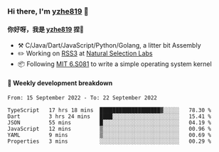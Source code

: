 ### Hi there, I'm [yzhe819](https://github.com/yzhe819) 👋

#### 你好呀，我是 [yzhe819](https://github.com/yzhe819) 捏👋

- :hammer_and_pick: C/Java/Dart/JavaScript/Python/Golang, a litter bit Assembly
- :pencil2: Working on [RSS3](https://github.com/NaturalSelectionLabs/RSS3) at [Natural Selection Labs](https://github.com/NaturalSelectionLabs)
- 📦 Following [MIT 6.S081](https://pdos.csail.mit.edu/6.S081/2020/) to write a simple operating system kernel



#### 📝 Weekly development breakdown

<!--START_SECTION:waka-->

```text
From: 15 September 2022 - To: 22 September 2022

TypeScript   17 hrs 18 mins  ███████████████████▓░░░░░   78.30 %
Dart         3 hrs 24 mins   ████░░░░░░░░░░░░░░░░░░░░░   15.41 %
JSON         55 mins         █░░░░░░░░░░░░░░░░░░░░░░░░   04.19 %
JavaScript   12 mins         ▒░░░░░░░░░░░░░░░░░░░░░░░░   00.96 %
YAML         9 mins          ▒░░░░░░░░░░░░░░░░░░░░░░░░   00.69 %
Properties   3 mins          ░░░░░░░░░░░░░░░░░░░░░░░░░   00.29 %
```

<!--END_SECTION:waka-->



